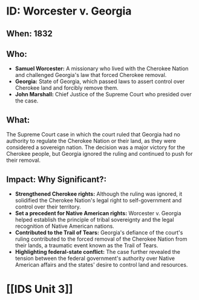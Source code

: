 # ID: Worcester v. Georgia

## When: 1832

## Who: 
* **Samuel Worcester:** A missionary who lived with the Cherokee Nation and challenged Georgia's law that forced Cherokee removal.
* **Georgia:** State of Georgia, which passed laws to assert control over Cherokee land and forcibly remove them.
* **John Marshall:** Chief Justice of the Supreme Court who presided over the case.

## What:
The Supreme Court case in which the court ruled that Georgia had no authority to regulate the Cherokee Nation or their land, as they were considered a sovereign nation. The decision was a major victory for the Cherokee people, but Georgia ignored the ruling and continued to push for their removal.

## Impact: Why Significant?:
* **Strengthened Cherokee rights:** Although the ruling was ignored, it solidified the Cherokee Nation's legal right to self-government and control over their territory.
* **Set a precedent for Native American rights:** Worcester v. Georgia helped establish the principle of tribal sovereignty and the legal recognition of Native American nations.
* **Contributed to the Trail of Tears:**  Georgia's defiance of the court's ruling contributed to the forced removal of the Cherokee Nation from their lands, a traumatic event known as the Trail of Tears.
* **Highlighting federal-state conflict:** The case further revealed the tension between the federal government's authority over Native American affairs and the states' desire to control land and resources. 

# [[IDS Unit 3]]